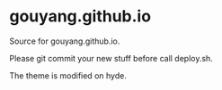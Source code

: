 # gouyang.github.io
Source for gouyang.github.io.

Please git commit your new stuff before call deploy.sh.

The theme is modified on hyde.
